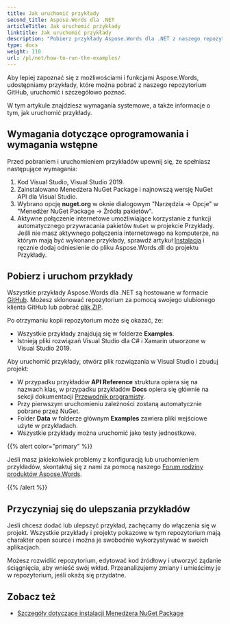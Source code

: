```yaml
---
title: Jak uruchomić przykłady
second_title: Aspose.Words dla .NET
articleTitle: Jak uruchomić przykłady
linktitle: Jak uruchomić przykłady
description: "Pobierz przykłady Aspose.Words dla .NET z naszego repozytorium GitHub i dowiedz się, jak je uruchomić, aby lepiej poznać możliwości i funkcje Aspose.Words za pomocą C#."
type: docs
weight: 110
url: /pl/net/how-to-run-the-examples/
---
```


Aby lepiej zapoznać się z możliwościami i funkcjami Aspose.Words, udostępniamy przykłady, które można pobrać z naszego repozytorium GitHub, uruchomić i szczegółowo poznać.

W tym artykule znajdziesz wymagania systemowe, a także informacje o tym, jak uruchomić przykłady.

## Wymagania dotyczące oprogramowania i wymagania wstępne

Przed pobraniem i uruchomieniem przykładów upewnij się, że spełniasz następujące wymagania:

1. Kod Visual Studio, Visual Studio 2019.
2. Zainstalowano Menedżera NuGet Package i najnowszą wersję NuGet API dla Visual Studio.
3. Wybrano opcję **nuget.org** w oknie dialogowym "Narzędzia → Opcje" w "Menedżer NuGet Package → Źródła pakietów".
4. Aktywne połączenie internetowe umożliwiające korzystanie z funkcji automatycznego przywracania pakietów `NuGet` w projekcie Przykłady. Jeśli nie masz aktywnego połączenia internetowego na komputerze, na którym mają być wykonane przykłady, sprawdź artykuł [Instalacja](/words/pl/net/installation/) i ręcznie dodaj odniesienie do pliku Aspose.Words.dll do projektu Przykłady.

## Pobierz i uruchom przykłady

Wszystkie przykłady Aspose.Words dla .NET są hostowane w formacie [GitHub](https://github.com/aspose-words/Aspose.Words-for-.NET). Możesz sklonować repozytorium za pomocą swojego ulubionego klienta GitHub lub pobrać [plik ZIP](https://github.com/aspose-words/Aspose.Words-for-.NET/archive/master.zip).

Po otrzymaniu kopii repozytorium może się okazać, że:

- Wszystkie przykłady znajdują się w folderze **Examples**.
- Istnieją pliki rozwiązań Visual Studio dla C# i Xamarin utworzone w Visual Studio 2019.

Aby uruchomić przykłady, otwórz plik rozwiązania w Visual Studio i zbuduj projekt:

- W przypadku przykładów **API Reference** struktura opiera się na nazwach klas, w przypadku przykładów **Docs** opiera się głównie na sekcji dokumentacji [Przewodnik programisty](/words/pl/net/developer-guide/).
- Przy pierwszym uruchomieniu zależności zostaną automatycznie pobrane przez NuGet.
- Folder **Data** w folderze głównym **Examples** zawiera pliki wejściowe użyte w przykładach.
- Wszystkie przykłady można uruchomić jako testy jednostkowe.

{{% alert color="primary" %}}

Jeśli masz jakiekolwiek problemy z konfiguracją lub uruchomieniem przykładów, skontaktuj się z nami za pomocą naszego [Forum rodziny produktów Aspose.Words](https://forum.aspose.com/c/words/8).

{{% /alert %}}

## Przyczyniaj się do ulepszania przykładów

Jeśli chcesz dodać lub ulepszyć przykład, zachęcamy do włączenia się w projekt. Wszystkie przykłady i projekty pokazowe w tym repozytorium mają charakter open source i można je swobodnie wykorzystywać w swoich aplikacjach.

Możesz rozwidlić repozytorium, edytować kod źródłowy i utworzyć żądanie ściągnięcia, aby wnieść swój wkład. Przeanalizujemy zmiany i umieścimy je w repozytorium, jeśli okażą się przydatne.

## Zobacz też

- [Szczegóły dotyczące instalacji Menedżera NuGet Package](https://docs.microsoft.com/nuget/guides/install-nuget)
